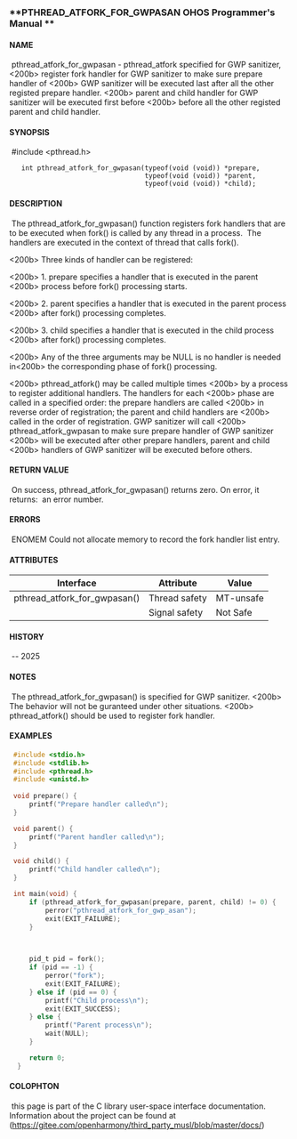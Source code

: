 ### **PTHREAD_ATFORK_FOR_GWPASAN        OHOS Programmer's Manual    **



#### **NAME**

​       pthread_atfork_for_gwpasan - pthread_atfork specified for GWP sanitizer,
<200b>       register fork handler for GWP sanitizer to make sure prepare handler of 
<200b>       GWP sanitizer will be executed last after all the other registed prepare handler. 
<200b>       parent and child handler for GWP sanitizer will be executed first before 
<200b>       before all the other registed parent and child handler.

#### **SYNOPSIS**

​       #include <pthread.h>

       int pthread_atfork_for_gwpasan(typeof(void (void)) *prepare,
                                      typeof(void (void)) *parent,
                                      typeof(void (void)) *child);

#### **DESCRIPTION**

​       The pthread_atfork_for_gwpasan() function registers fork handlers that are
​       to be executed when fork() is called by any thread in a process.
​       The handlers are executed in the context of thread that calls fork().

<200b>       Three kinds of handler can be registered:

<200b>       1. prepare specifies a handler that is executed in the parent
<200b>          process before fork() processing starts.

<200b>       2. parent specifies a handler that is executed in the parent process
<200b>          after fork() processing completes.

<200b>       3. child specifies a handler that is executed in the child process
<200b>          after fork() processing completes.

<200b>       Any of the three arguments may be NULL is no handler is needed in<200b>       the corresponding phase of fork() processing.

<200b>       pthread_atfork() may be called multiple times
<200b>       by a process to register additional handlers. The handlers for each
<200b>       phase are called in a specified order: the prepare handlers are
called
<200b>       in reverse order of registration; the parent and child handlers
are
<200b>       called in the order of registration. GWP sanitizer will call
<200b>       pthread_atfork_gwpasan to make sure prepare handler of GWP sanitizer
<200b>       will be executed after other prepare handlers, parent and child
<200b>       handlers of GWP sanitizer will be executed before others.

#### **RETURN VALUE**

​       On success, pthread_atfork_for_gwpasan() returns zero. On error, it returns:
​       an error number.

#### **ERRORS**

​        ENOMEM Could not allocate memory to record the fork handler list
entry.

#### ATTRIBUTES

| Interface                    | Attribute     | Value      |
| ---------------------------- | ------------- | ---------- |
| pthread_atfork_for_gwpasan() | Thread safety | MT-unsafe  |
|                              | Signal safety | Not Safe   |

#### HISTORY

​       -- 2025 

#### NOTES

​      The pthread_atfork_for_gwpasan() is specified for GWP sanitizer.
<200b>      The behavior will not be guranteed under other situations.
<200b>      pthread_atfork() should be used to register fork handler. 

#### EXAMPLES

```c
 #include <stdio.h>
 #include <stdlib.h>
 #include <pthread.h>
 #include <unistd.h>
 
 void prepare() {
     printf("Prepare handler called\n");
 }

 void parent() {
     printf("Parent handler called\n");
 }

 void child() {
     printf("Child handler called\n");
 } 

 int main(void) {
     if (pthread_atfork_for_gwpasan(prepare, parent, child) != 0) {
         perror("pthread_atfork_for_gwp_asan");
         exit(EXIT_FAILURE);
     }

     

     pid_t pid = fork();
     if (pid == -1) {
         perror("fork");
         exit(EXIT_FAILURE);
     } else if (pid == 0) {
         printf("Child process\n");
         exit(EXIT_SUCCESS);
     } else {
         printf("Parent process\n");
         wait(NULL);
     }

     return 0;
  }
```


#### COLOPHTON

​      this page is part of the C library user-space interface documentation.
​      Information about the project can be found at (https://gitee.com/openharmony/third_party_musl/blob/master/docs/)
